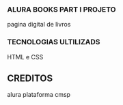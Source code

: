 ### ALURA BOOKS PART I PROJETO
pagina digital de livros

### TECNOLOGIAS ULTILIZADS 
HTML e CSS

## CREDITOS 
alura plataforma cmsp
